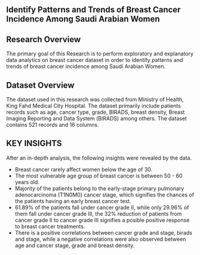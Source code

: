 ## Identify Patterns and Trends of Breast Cancer Incidence Among Saudi Arabian Women

## Research Overview
  The primary goal of this Research is to perform exploratory and explanatory data analytics on breast cancer dataset in order to identify patterns and trends of breast cancer incidence among Saudi Arabian Women.

## Dataset Overview
  The dataset used in this research was collected from Ministry of Health, King Fahd Medical City Hospital.
  The dataset primarily include patients records such as age, cancer type, grade, BIRADS, breast density,
  Breast Imaging Reporting and Data System (BIRADS) among others. The dataset contains 521 records and 16 columns.

## KEY INSIGHTS
After an in-depth analysis, the following insights were revealed by the data.
  - Breast cancer rarely affect women below the age of 30.
  - The most vulnerable age group of breast cancer is between 50 - 60 years old.
  - Majority of the patients belong to the early-stage primary pulmonary adenocarcinoma (T1N0M0) cancer stage, which signifies the chances of the patients having an early breast cancer test.
  - 61.89% of the patients fall under cancer grade II, while only 29.96% of them fall under cancer grade III, the 32% reduction of patients from cancer grade II to cancer grade III signifies a posible positive response to breast cancer treatments.
  - There is a positive correlations between cancer grade and stage, birads and stage, while a  negative correlations were also observed between age and cancer stage, grade and breast density. 

